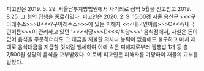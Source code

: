 피고인은 2019. 5. 29. 서울남부지방법원에서 사기죄로 징역 5월을 선고받고 2019. 8.25. 그 형의 집행을 종료하였다.
피고인은 2020. 2. 9. 15:00경 서울 용산구 <<<구아래주소>>>B<<</구아래주소>>>에 있는 피해자 <<<내국인이름>>>C<<</내국인이름>>>이 관리하고 있던 '<<<식당>>>D<<</식당>>>' 음식점에서, 사실은 돈이 없어 음식을 주문하더라도 그 대금을 지불할 의사나 능력이 없음에도 불구하고 마치 제대로 음식대금을 지급할 것처럼 행세하여 이에 속은 피해자로부터 짬뽕밥 1개 등 총 7,500원 상당의 음식을 교부받았다.
이로써 피고인은 피해자를 기망하여 재물의 교부를 받았다.